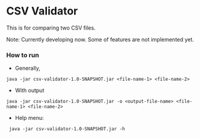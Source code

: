 CSV Validator
=============

This is for comparing two CSV files. 

Note:
Currently developing now. Some of features are not implemented yet.

### How to run ###
* Generally,
```
java -jar csv-validator-1.0-SNAPSHOT.jar <file-name-1> <file-name-2>
```

* With output
```
java -jar csv-validator-1.0-SNAPSHOT.jar -o <output-file-name> <file-name-1> <file-name-2>
```

* Help menu:
```
 java -jar csv-validator-1.0-SNAPSHOT.jar -h
```
